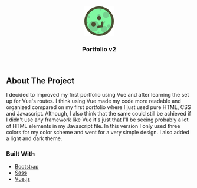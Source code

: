<!-- PROJECT LOGO -->
<br />
<div align="center">
  <a href="https://github.com/denksy/web-portfolio-v2">
    <img src="src/assets/etech-logo.png" alt="icon" width="80">
  </a>

<h3 align="center">Portfolio v2</h3>
  <p align="center">
    <br />
  </p>
</div>

<!-- ABOUT THE PROJECT -->

## About The Project

I decided to improved my first portfolio using Vue and after learning the set up for Vue's routes. I think using Vue made my code more readable and organized compared on my first portfolio where I just used pure HTML, CSS and Javascript. Although, I also think that the same could still be achieved if I didn't use any framework like Vue it's just that I'll be seeing probably a lot of HTML elements in my Javascript file. In this version I only used three colors for my color scheme and went for a very simple design. I also added a light and dark theme.

### Built With

- [Bootstrap](https://getbootstrap.com/)
- [Sass](https://sass-lang.com/)
- [Vue.js](https://vuejs.org/)

